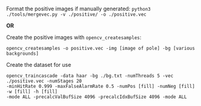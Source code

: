 Format the positive images if manually generated: `python3 ./tools/mergevec.py -v ./positive/ -o ./positive.vec`

**OR**

Create the positive images with `opencv_createsamples`:

`opencv_createsamples -o positive.vec -img [image of pole] -bg [various backgrounds] `

Create the dataset for use
```
opencv_traincascade -data haar -bg ./bg.txt -numThreads 5 -vec ./positive.vec -numStages 20
-minHitRate 0.999 -maxFalseAlarmRate 0.5 -numPos [fill] -numNeg [fill] -w [fill] -h [fill]
-mode ALL -precalcValBufSize 4096 -precalcIdxBufSize 4096 -mode ALL
```